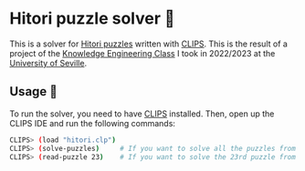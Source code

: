 # Hitori puzzle solver 🧩

This is a solver for [Hitori puzzles](https://en.wikipedia.org/wiki/Hitori) written with [CLIPS](https://www.clipsrules.net/). This is the result of a project of the [Knowledge Engineering Class](https://www.cs.us.es/cursos/ic/) I took in 2022/2023 at the [University of Seville](https://www.us.es/).

## Usage 🚀

To run the solver, you need to have [CLIPS](https://www.clipsrules.net/) installed. Then, open up the CLIPS IDE and run the following commands:

```bash
CLIPS> (load "hitori.clp")
CLIPS> (solve-puzzles)     # If you want to solve all the puzzles from puzzles.txt
CLIPS> (read-puzzle 23)    # If you want to solve the 23rd puzzle from puzzles.txt
```
